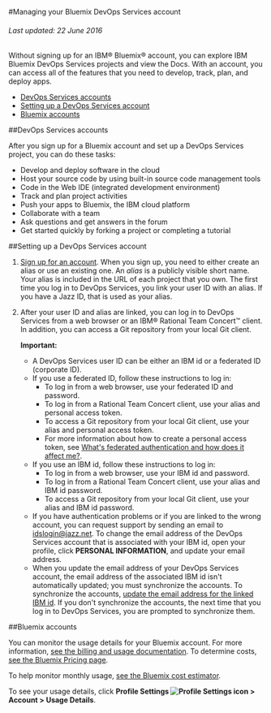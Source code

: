 #Managing your Bluemix DevOps Services account

###### Last updated: 22 June 2016

Without signing up for an IBM&reg; Bluemix&reg; account, you can explore IBM Bluemix DevOps Services projects and view the Docs. With an account, you can access all of the features that you need to develop, track, plan, and deploy apps.

* [DevOps Services accounts](#idsaccounts)
* [Setting up a DevOps Services account](#idssetup)
* [Bluemix accounts](#bmaccounts)
<!--* [Table: Free allowance details](#table)-->
<!--* [Setting up a billing account](#setup)-->
<!--* [Monitoring your usage](#monitor)-->

<a name='idsaccounts'></a>
##DevOps Services accounts

After you sign up for a Bluemix account and set up a DevOps Services project, you can do these tasks:

* Develop and deploy software in the cloud
* Host your source code by using built-in source code management tools
* Code in the Web IDE (integrated development environment)
* Track and plan project activities
* Push your apps to Bluemix, the IBM cloud platform
* Collaborate with a team
* Ask questions and get answers in the forum
* Get started quickly by forking a project or completing a tutorial

<a name='idssetup'></a>
##Setting up a DevOps Services account

1.	[Sign up for an account](https://hub.jazz.net/). When you sign up, you need to either create an alias or use an existing one. An *alias* is a publicly visible short name. Your alias is included in the URL of each project that you own. The first time you log in to DevOps Services, you link your user ID with an alias. If you have a Jazz ID, that is used as your alias.
2.	After your user ID and alias are linked, you can log in to DevOps Services from a web browser or an IBM® Rational Team Concert™ client. In addition, you can access a Git repository from your local Git client.    

    **Important:** 
    * A DevOps Services user ID can be either an IBM id or a federated ID (corporate ID). 
    * If you use a federated ID, follow these instructions to log in:
       * To log in from a web browser, use your federated ID and password.  
       * To log in from a Rational Team Concert client, use your alias and personal access token.     
       * To access a Git repository from your local Git client, use your alias and personal access token. 
       * For more information about how to create a personal access token, see [What's federated authentication and how does it affect me?](https://developer.ibm.com/devops-services/2016/06/27/whats-federated-authentication-and-how-does-it-affect-me/).        
    * If you use an IBM id, follow these instructions to log in:    
       * To log in from a web browser, use your IBM id and password.     
       * To log in from a Rational Team Concert client, use your alias and IBM id password.    
       * To access a Git repository from your local Git client, use your alias and IBM id password.    
    * If you have authentication problems or if you are linked to the wrong account, you can request support by sending an email to [idslogin@jazz.net](mailto:idslogin@jazz.net). To change the email address of the DevOps Services account that is associated with your IBM id, open your profile, click **PERSONAL INFORMATION**, and update your email address.
    * When you update the email address of your DevOps Services account, the email address of the associated IBM id isn't automatically updated; you must synchronize the accounts. To synchronize the accounts, [update the email address for the linked IBM id](https://www.ibm.com/account/profile/us?page=signinview). If you don't synchronize the accounts, the next time that you log in to DevOps Services, you are prompted to synchronize them.

<a name='bmaccounts'></a>
##Bluemix accounts

<!--All DevOps Services projects include an allowance of free services. If you exceed your allowances, your work is interrupted. To avoid interruptions, set up a Bluemix billing account and configure your services. By configuring your Bluemix account, you also get advanced features for monitoring your builds, deployments, and the status of your projects.--> 

<!--If you plan to use the Delivery Pipeline (Build & Deploy) and Track & Plan services beyond the free allowance, configure both services. Each service requires a separate billing configuration.-->

<!--<a name='table'></a>
### Table: Free allowance details
<table border="1" summary="" width="100%">
	<tbody>
		<tr>
			<th>Service</th>
			<th>Charging metric</th>
			<th>Free allowance</th>
			<th>Cost</th>
		</tr>
		<tr style="background-color: #FFFFFF">
			<td rowspan="2">Delivery Pipeline</td>
			<td>Build minutes</td>
			<td>60 minutes per app (project), per month</td>
			<td rowspan="2">See the Bluemix [Pricing page](https://ace.ng.bluemix.net/#/pricing/)</td>
		</tr>
		<tr style="background-color: #FFFFFF">
			<td>App instances (deployers)</td>
			<td>First two app instances (deployers) per app (project), per month</td>
		</tr>
		<tr style="background-color: #EBEBFF">
			<td rowspan="2">Track &amp; Plan</td>
			<td rowspan="2">Users per app</td>
			<td>Private project: Three users</td>
			<td rowspan="2">See the Bluemix [Pricing page](https://ace.ng.bluemix.net/#/pricing/)</td>
		</tr>
		<tr style="background-color: #EBEBFF">
			<td>Public project: Unlimited users</td>
		</tr>
	</tbody>
</table> -->

<!--<a name='setup'></a>
##Setting up a billing account

Before you set up your billing account, determine what the best plan for your project is. [Learn more about billing accounts](https://www.ng.bluemix.net/docs/#acctmgmt/billing.html#bil_plan).

**Important:** The person who is responsible for setting up the billing account might not be the same person who is most affected by build and deployment failures and blocked access to Track & Plan views. If you are not the person who sets up the account, ask your Bluemix billing manager to enable your billing account early.

To set up your billing account, complete these steps: 
1. Go to your Bluemix Dashboard and select the space that is listed in your DevOps Services project settings. 
2. Click **Services** and click **Add a Service or API**.
3. From the DevOps section, select either **Delivery Pipeline** or **Track & Plan**.
4. In the "Add Service" section, make sure that the space that corresponds to your  DevOps Services project is selected.
5. From the **Selected Plan** list, select a billing plan. 
6. Click **CREATE.**-->

<!--<a name='monitor'></a>
##Monitoring your usage-->

You can monitor the usage details for your Bluemix account. For more information, [see the billing and usage documentation](https://console.ng.bluemix.net/docs/pricing/index.html#pricing). To determine costs, [see the Bluemix Pricing page](https://bluemix.net/#/pricing).

<!--The Delivery Pipeline and Track & Plan services use metered pricing, where you pay based on consumption. However, they also include a free monthly allowance.-->

To help monitor monthly usage, [see the Bluemix cost estimator](https://ace.ng.bluemix.net/#/pricing/paneId=pricingSheet).

To see your usage details, click **Profile Settings <img class="inline" src="./images/bm-profilealien.png" alt="Profile Settings icon"> > Account > Usage Details**.





